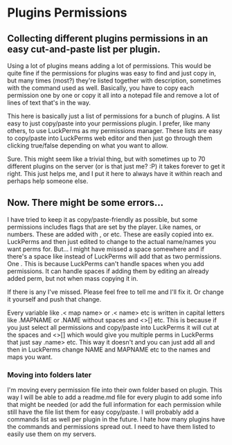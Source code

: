 # Plugins Permissions
## Collecting different plugins permissions in an easy cut-and-paste list per plugin.

Using a lot of plugins means adding a lot of permissions. This would be quite fine if the permissions for plugins was easy to find and just copy in, but many times (most?) they're listed together with description, sometimes with the command used as well. Basically, you have to copy each permission one by one or copy it all into a notepad file and remove a lot of lines of text that's in the way.

This here is basically just a list of permissions for a bunch of plugins. A list easy to just copy/paste into your permissions plugin. I prefer, like many others, to use LuckPerms as my permissions manager. These lists are easy to copy/paste into LuckPerms web editor and then just go through them clicking true/false depending on what you want to allow. 

Sure. This might seem like a trivial thing, but with sometimes up to 70 different plugins on the server (or is that just me? :P) it takes forever to get it right. This just helps me, and I put it here to always have it within reach and perhaps help someone else.

## Now. There might be some errors...
I have tried to keep it as copy/paste-friendly as possible, but some permissions includes flags that are set by the player. Like names, or numbers. These are added with <name>, <number> or <flagname> etc. 
These are easily copied into ex. LuckPerms and then just edited to change <name> to the actual name/names you want perms for. But... I might have missed a space somewhere and if there's a space like <region name> instead of <regionname> LuckPerms will add that as two permissions. One <region and one name>. This is because LuckPerms can't handle spaces when you add permissions. It can handle spaces if adding them by editing an already added perm, but not when mass copying it in.
  
  If there is any I've missed. Please feel free to tell me and I'll fix it. Or change it yourself and push that change.

  
  Every variable like .< map name> or .< name> etc is written in capital letters like .MAPNAME or .NAME without spaces and <>[] etc. This is because if you just select all permissions and copy/paste into LuckPerms it will cut at the spaces and <>[] which would give you multiple perms in LuckPerms that just say .name> etc. This way it doesn't and you can just add all and then in LuckPerms change NAME and MAPNAME etc to the names and maps you want. 

  ### Moving into folders later
  I'm moving every permission file into their own folder based on plugin. This way I will be able to add a readme.md file for every plugin to add some info that might be needed (or add the full information for each permission while still have the file list them for easy copy/paste. I will probably add a commands list as well per plugin in the future. I hate how many plugins have the commands and permissions spread out. I need to have them listed to easily use them on my servers.  
